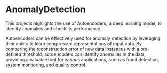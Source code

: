 # AnomalyDetection
This projects highlights the use of Autoencoders, a deep learning model, to identify anomalies and check its performance.

Autoencoders can be effectively used for anomaly detection by leveraging their ability to learn compressed representations of input data. 
By comparing the reconstruction error of new data instances with a pre-defined threshold, autoencoders can identify 
anomalies in the data, providing a valuable tool for various applications, such as fraud detection, system monitoring, and quality control.
